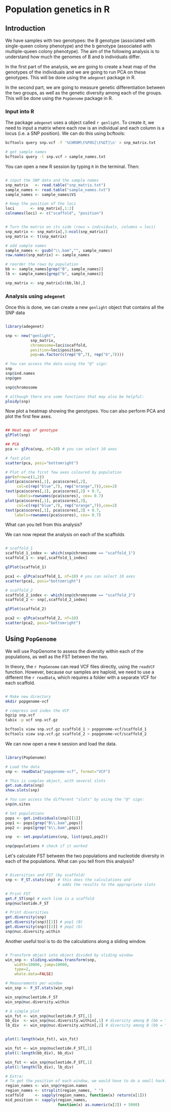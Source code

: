 # Population genetics in R

## Introduction

We have samples with two genotypes: the B genotype (associated with single-queen colony phenotype) and the b genotype (associated with multiple-queen colony phenotype). The aim of the following analysis is to understand how much the genomes of B and b individuals differ.

In the first part of the analysis, we are going to create a heat map of the genotypes of the individuals and we are going to run PCA on these genotypes. This will be done using the `adegenet` package in R.

In the second part, we are going to measure genetic differentiation between the two groups, as well as the genetic diversity among each of the groups. This will be done using the `PopGenome` package in R.

### Input into R

The package `adegenet` uses a object called `r genlight`. To create it, we need to input a matrix where each row is an individual and each column is a locus (i.e. a SNP position). We can do this using bcftools:

```sh
bcftools query snp.vcf -f '%CHROM\t%POS[\t%GT]\n' > snp_matrix.txt

# get sample names
bcftools query -l snp.vcf > sample_names.txt

```

You can open a new R session by typing `R` in the terminal. Then:

```r

# input the SNP data and the sample names
snp_matrix   <- read.table("snp_matrix.txt")
sample_names <- read.table("sample_names.txt")
sample_names <- sample_names$V1

# Keep the position of the loci
loci       <- snp_matrix[,1:2]
colnames(loci) <- c("scaffold", "position")


# Turn the matrix on its side (rows = individuals, columns = loci)
snp_matrix <- snp_matrix[,3:ncol(snp_matrix)]
snp_matrix <- t(snp_matrix)

# add sample names
sample_names <- gsub("\\.bam","", sample_names)
row.names(snp_matrix) <- sample_names

# reorder the rows by population
bb <- sample_names[grep("B", sample_names)]
lb <- sample_names[grep("b", sample_names)]

snp_matrix <- snp_matrix[c(bb,lb),]

```

### Analysis using `adegenet`

Once this is done, we can create a new `genlight` object that contains all the SNP data

```r

library(adegenet)

snp <- new("genlight",
           snp_matrix,
           chromosome=loci$scaffold,
           position=loci$position,
           pop=as.factor(c(rep("B",7), rep("b",7))))

# You can access the data using the "@" sign:
snp
snp@ind.names
snp@gen

snp@chromosome

# although there are some functions that may also be helpful:
ploidy(snp)

```

Now plot a heatmap showing the genotypes. You can also perform PCA and plot the first few axes.

```r

## Heat map of genotype
glPlot(snp)

## PCA
pca <- glPca(snp, nf=10) # you can select 10 axes

# fast plot
scatter(pca, posi="bottomright")

# Plot of the first few axes coloured by population
par(mfrow=c(1,2))
plot(pca$scores[,1], pca$scores[,2],
     col=c(rep("blue",7), rep("orange",7)),cex=2)
text(pca$scores[,1], pca$scores[,2] + 0.7,
     labels=rownames(pca$scores), cex= 0.7)
plot(pca$scores[,1], pca$scores[,3],
     col=c(rep("blue",7), rep("orange",7)),cex=2)
text(pca$scores[,1], pca$scores[,3] + 0.7,
    labels=rownames(pca$scores), cex= 0.7)

```

What can you tell from this analysis?

We can now repeat the analysis on each of the scaffolds

```r

# scaffold_1
scaffold_1_index <- which(snp@chromosome == "scaffold_1")
scaffold_1 <- snp[,scaffold_1_index]

glPlot(scaffold_1)

pca1 <- glPca(scaffold_1, nf=10) # you can select 10 axes
scatter(pca1, posi="bottomright")

# scaffold_2
scaffold_2_index <- which(snp@chromosome == "scaffold_2")
scaffold_2 <- snp[,scaffold_2_index]

glPlot(scaffold_2)

pca2 <- glPca(scaffold_2, nf=10)
scatter(pca2, posi="bottomright")

```

## Using `PopGenome`

We will use PopGenome to assess the diversity within each of the populations, as well as the FST between the two.

In theory, the `r PopGenome` can read VCF files directly, using the `readVCF` function. However, because our samples are haploid, we need to use a different the `r readData`, which requires a folder with  a separate VCF for each scaffold.

```sh

# Make new directory
mkdir popgenome-vcf

# compress and index the VCF
bgzip snp.vcf
tabix -p vcf snp.vcf.gz

bcftools view snp.vcf.gz scaffold_1 > popgenome-vcf/scaffold_1
bcftools view snp.vcf.gz scaffold_2 > popgenome-vcf/scaffold_2

```

We can now open a new `R` session and load the data.

```r

library(PopGenome)

# Load the data
snp <- readData("popgenome-vcf", format="VCF")

# This is complex object, with several slots
get.sum.data(snp)
show.slots(snp)

# You can access the different "slots" by using the "@" sign:
snp@n.sites

# Set populations
pops <- get.individuals(snp)[[1]]
pop1 <- pops[grep("B\\.bam",pops)]
pop2 <- pops[grep("b\\.bam",pops)]

snp  <- set.populations(snp, list(pop1,pop2))

snp@populations # check if it worked

```

Let's calculate FST between the two populations and nucleotide diversity in each of the populations. What can you tell from this analysis?

```r

# Diversities and FST (by scaffold)
snp <- F_ST.stats(snp) # this does the calculations and 
                       # adds the results to the appropriate slots

# Print FST
get.F_ST(snp) # each line is a scaffold
snp@nucleotide.F_ST

# Print diversities
get.diversity(snp)
get.diversity(snp)[[1]] # pop1 (B)
get.diversity(snp)[[2]] # pop2 (b)
snp@nuc.diversity.within

```

Another useful tool is to do the calculations along a sliding window.

```r

# Transform object into object divided by sliding window
win_snp <- sliding.window.transform(snp, 
    width=10000, jump=10000, 
    type=2,
    whole.data=FALSE)

# Measurements per window
win_snp <- F_ST.stats(win_snp)

win_snp@nucleotide.F_ST
win_snp@nuc.diversity.within

# A simple plot
win_fst <- win_snp@nucleotide.F_ST[,1]
bb_div  <- win_snp@nuc.diversity.within[,1] # diversity among B (bb = "big B")
lb_div  <- win_snp@nuc.diversity.within[,2] # diversity among B (bb = "little B")


plot(1:length(win_fst), win_fst)

win_fst <- win_snp@nucleotide.F_ST[,1]
plot(1:length(bb_div), bb_div)

win_fst <- win_snp@nucleotide.F_ST[,1]
plot(1:length(lb_div), lb_div)

# Extra:
# To get the position of each window, we would have to do a small hack:
region_names <- win_snp@region.names
region_names <- strsplit(region_names, " ")
scaffold     <- sapply(region_names, function(x) return(x[1]))
mid_position <- sapply(region_names,
                       function(x) as.numeric(x[2]) + 5000)

```


